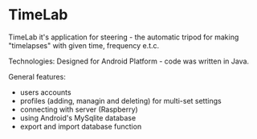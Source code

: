 # TimeLab
TimeLab it's application for steering - the automatic tripod for making "timelapses" with given time, frequency e.t.c.

Technologies: Designed for Android Platform - code was written in Java.

General features:
- users accounts
- profiles (adding, managin and deleting) for multi-set settings
- connecting with server (Raspberry)
- using Android's MySqlite database
- export and import database function
